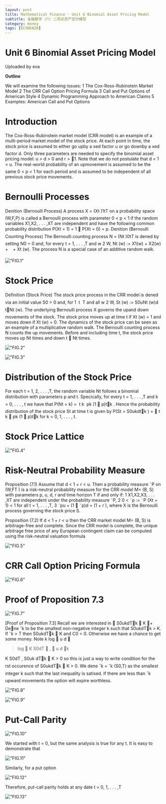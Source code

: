 ```yaml
---
layout: post
title: Mathematical Finance - Unit 6 Binomial Asset Pricing Model
subtitle: 金融数学（六）二项式资产定价模型
category: money
tags: [ECON5020]
---
```


# Unit 6 Binomial Asset Pricing Model

Uploaded by eva 


**Outline**   

We will examine the following issues:
1 The Cox-Ross-Rubinstein Market Model
2 The CRR Call Option Pricing Formula
3 Call and Put Options of American Style
4 Dynamic Programming Approach to American Claims
5 Examples: American Call and Put Options  

# Introduction
The Cox-Ross-Rubinstein market model (CRR model) is
an example of a multi-period market model of the stock price.
At each point in time, the stock price is assumed to either go upby
a xed factor u or go downby a xed factor d.
Only three parameters are needed to specify the binomial asset pricing
model: u > d > 0 and r > 􀀀1.
Note that we do not postulate that d < 1 < u.
The real-world probability of an upmovement is assumed to be the
same 0 < p < 1 for each period and is assumed to be independent of
all previous stock price movements.  

# Bernoulli Processes
Denition (Bernoulli Process)
A process X = (Xt )1tT on a probability space (W,F,P) is called a
Bernoulli process with parameter 0 < p < 1 if the random variables
X1,X2, . . . ,XT are independent and have the following common
probability distribution
P(Xt = 1) = 1 􀀀 P(Xt = 0) = p.
Denition (Bernoulli Counting Process)
The Bernoulli counting process N = (Nt )0tT is dened by setting
N0 = 0 and, for every t = 1, . . . ,T and w 2 W,
Nt (w) := X1(w) + X2(w) +    + Xt (w).
The process N is a special case of an additive random walk.  

!["FIG.1"](https://raw.githubusercontent.com/damien0x0023/damien0x0023.github.io/master/assets/images/2020/ECON5020/BinomialAssetPricingModel/1.png "FIG.1")  

# Stock Price
Definition (Stock Price)
The stock price process in the CRR model is dened via an initial value
S0 > 0 and, for 1  t  T and all w 2 W,
St (w) := S0uNt (w)d t􀀀Nt (w).
The underlying Bernoulli process X governs the upand down
movements of the stock. The stock price moves up at time t if
Xt (w) = 1 and moves down if Xt (w) = 0.
The dynamics of the stock price can be seen as an example of a
multiplicative random walk.
The Bernoulli counting process N counts the up movements. Before
and including time t, the stock price moves up Nt times and down
t 􀀀 Nt times.  

!["FIG.2"](https://raw.githubusercontent.com/damien0x0023/damien0x0023.github.io/master/assets/images/2020/ECON5020/BinomialAssetPricingModel/2.png "FIG.2")  

!["FIG.3"](https://raw.githubusercontent.com/damien0x0023/damien0x0023.github.io/master/assets/images/2020/ECON5020/BinomialAssetPricingModel/3.png "FIG.3")  

# Distribution of the Stock Price
For each t = 1, 2, . . . ,T, the random variable Nt follows a binomial
distribution with parameters p and t.
Specically, for every t = 1, . . . ,T and k = 0, . . . , t we have that
P(Nt = k) =

t
k

pk (1 􀀀 p)t􀀀k .
Hence the probability distribution of the stock price St at time t is
given by
P(St = S0ukdt􀀀k ) =

t
k

pk (1 􀀀 p)t􀀀k
for k = 0, 1, . . . , t.  

# Stock Price Lattice  

!["FIG.4"](https://raw.githubusercontent.com/damien0x0023/damien0x0023.github.io/master/assets/images/2020/ECON5020/BinomialAssetPricingModel/4.png "FIG.4")  

# Risk-Neutral Probability Measure  

Proposition (7.1)
Assume that d < 1 + r < u. Then a probability measure ˜P on (W,FT ) is
a risk-neutral probability measure for the CRR model M= (B, S) with
parameters p, u, d, r and time horizon T if and only if:
1 X1,X2,X3, . . . ,XT are independent under the probability measure ˜P,
2 0 < ˜p := ˜P (Xt = 1) < 1 for all t = 1, . . . ,T,
3 ˜pu + (1 􀀀 ˜p)d = (1 + r ),
where X is the Bernoulli process governing the stock price S.  

Proposition (7.2)
If d < 1 + r < u then the CRR market model M= (B, S) is
arbitrage-free and complete.
Since the CRR model is complete, the unique arbitrage free price of
any European contingent claim can be computed using the
risk-neutral valuation formula  

!["FIG.5"](https://raw.githubusercontent.com/damien0x0023/damien0x0023.github.io/master/assets/images/2020/ECON5020/BinomialAssetPricingModel/5.png "FIG.5")   

# CRR Call Option Pricing Formula  

!["FIG.6"](https://raw.githubusercontent.com/damien0x0023/damien0x0023.github.io/master/assets/images/2020/ECON5020/BinomialAssetPricingModel/6.png "FIG.6")  

# Proof of Proposition 7.3  

!["FIG.7"](https://raw.githubusercontent.com/damien0x0023/damien0x0023.github.io/master/assets/images/2020/ECON5020/BinomialAssetPricingModel/7.png "FIG.7")   

[Proof of Proposition 7.3]
Recall we are interested in
􀀀
S0ukdT􀀀k 􀀀 K
+
Dene ˆk to be the smallest non-negative integer k such that
S0ukdT􀀀k > K. If ˆk > T then S0ukdT􀀀k  K and C0 = 0.
Otherwise we have a chance to get some money.
Note
k log
 u
d

> log

K
S0dT

,
 u
d
k
>
K
S0dT , S0uk dT􀀀k 􀀀 K > 0
so this is just a way to write condition for the rst occurence of
S0ukdT􀀀k 􀀀 K > 0.
We dene ˆk = ˆk (S0,T) as the smallest integer k such that the last
inequality is satised. If there are less than ˆk upward movements the
option will expire worthless.  


!["FIG.8"](https://raw.githubusercontent.com/damien0x0023/damien0x0023.github.io/master/assets/images/2020/ECON5020/BinomialAssetPricingModel/8.png "FIG.8")  


!["FIG.9"](https://raw.githubusercontent.com/damien0x0023/damien0x0023.github.io/master/assets/images/2020/ECON5020/BinomialAssetPricingModel/9.png "FIG.9")  

# Put-Call Parity  

!["FIG.10"](https://raw.githubusercontent.com/damien0x0023/damien0x0023.github.io/master/assets/images/2020/ECON5020/BinomialAssetPricingModel/10.png "FIG.10")   

We started with t = 0, but the same analysis is true for any t. It is
easy to demonstrate that   

!["FIG.11"](https://raw.githubusercontent.com/damien0x0023/damien0x0023.github.io/master/assets/images/2020/ECON5020/BinomialAssetPricingModel/11.png "FIG.11")

Similarly, for a put option    

!["FIG.12"](https://raw.githubusercontent.com/damien0x0023/damien0x0023.github.io/master/assets/images/2020/ECON5020/BinomialAssetPricingModel/12.png "FIG.12")  


Therefore, put-call parity holds at any date t = 0, 1, . . . ,T  

!["FIG.13"](https://raw.githubusercontent.com/damien0x0023/damien0x0023.github.io/master/assets/images/2020/ECON5020/BinomialAssetPricingModel/13.png "FIG.13")   










<script type="text/javascript" id="MathJax-script" async
  src="https://cdn.jsdelivr.net/npm/mathjax@3/es5/tex-svg.js">
</script>
